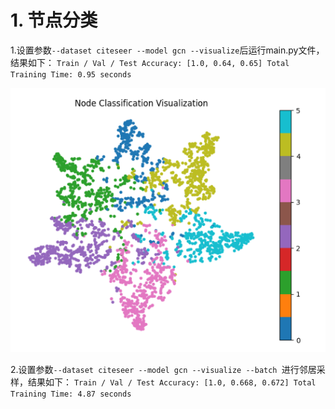 # 1. 节点分类
1.设置参数`--dataset citeseer --model gcn --visualize`后运行main.py文件，结果如下：
`Train / Val / Test Accuracy: [1.0, 0.64, 0.65]
 Total Training Time: 0.95 seconds`
 
![vis](https://github.com/Tracyyytao/Graph_task/blob/main/node_classification/assets/vis.png?raw=true)

2.设置参数`--dataset citeseer --model gcn --visualize --batch `进行邻居采样，结果如下：
`Train / Val / Test Accuracy: [1.0, 0.668, 0.672]
Total Training Time: 4.87 seconds`
